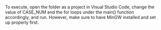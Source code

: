 To execute, open the folder as a project in Visual Studio Code, change the value of CASE_NUM and the for loops under the main() function accordingly, and run.
However, make sure to have MinGW installed and set up properly first.
